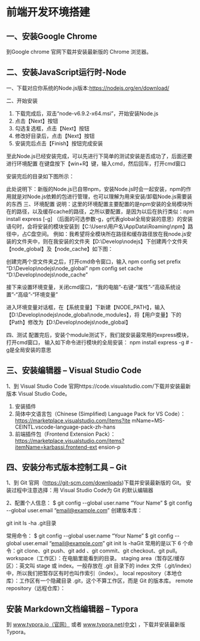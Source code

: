 # 前端开发环境搭建

## 一、安装Google Chrome

到Google chrome 官网下载并安装最新版的 Chrome 浏览器。

## 二、安装JavaScript运行时-Node

一、下载对应你系统的Node.js版本:https://nodejs.org/en/download/

二、开始安装

1. 下载完成后，双击“node-v6.9.2-x64.msi”，开始安装Node.js
2. 点击【Next】按钮
3. 勾选复选框，点击【Next】按钮
4. 修改好目录后，点击【Next】按钮
5. 安装完后点击【Finish】按钮完成安装

至此Node.js已经安装完成，可以先进行下简单的测试安装是否成功了，后面还要进行环境配置
在键盘按下【win+R】键，输入cmd，然后回车，打开cmd窗口

安装完后的目录如下图所示：

此处说明下：新版的Node.js已自带npm，安装Node.js时会一起安装，npm的作用就是对Node.js依赖的包进行管理，也可以理解为用来安装/卸载Node.js需要装的东西
三、环境配置
说明：这里的环境配置主要配置的是npm安装的全局模块所在的路径，以及缓存cache的路径，之所以要配置，是因为以后在执行类似：npm install express [-g] （后面的可选参数-g，g代表global全局安装的意思）的安装语句时，会将安装的模块安装到【C:\Users\用户名\AppData\Roaming\npm】路径中，占C盘空间。
例如：我希望将全模块所在路径和缓存路径放在我node.js安装的文件夹中，则在我安装的文件夹【D:\Develop\nodejs】下创建两个文件夹【node_global】及【node_cache】如下图：

创建完两个空文件夹之后，打开cmd命令窗口，输入
npm config set prefix “D:\Develop\nodejs\node_global”
npm config set cache “D:\Develop\nodejs\node_cache”

接下来设置环境变量，关闭cmd窗口，“我的电脑”-右键-“属性”-“高级系统设置”-“高级”-“环境变量”

进入环境变量对话框，在【系统变量】下新建【NODE_PATH】，输入【D:\Develop\nodejs\node_global\node_modules】，将【用户变量】下的【Path】修改为【D:\Develop\nodejs\node_global】

四、测试
配置完后，安装个module测试下，我们就安装最常用的express模块，打开cmd窗口，
输入如下命令进行模块的全局安装：
npm install express -g # -g是全局安装的意思

## 三、安装编辑器 – Visual Studio Code

1、到 Visual Studio Code 官网https://code.visualstudio.com/下载并安装最新版本 Visual Studio Code。

1. 安装插件
2. 简体中文语言包（Chinese (Simplified) Language Pack for VS Code）：https://marketplace.visualstudio.com/items?ite
   mName=MS-CEINTL.vscode-language-pack-zh-hans
3. 前端插件包（Frontend Extension Pack）：https://marketplace.visualstudio.com/items?itemName=karbassi.frontend-ext
   ension-p

## 四、安装分布式版本控制工具 – Git

1、到 Git 官网（https://git-scm.com/downloads)下载并安装最新版的 Git。
安装过程中注意选择：用 Visual Studio Code为 Git 的默认编辑器

2、配置个人信息：
$ git config --global user.name “Your Name”
$ git config --global user.email “email@example.com”
创建版本库：

git init
ls -ha
.git目录

常用命令：
$ git config --global user.name “Your Name” $ git config --global user.email “email@example.com” git init ls -haGit 常用的是以下 6 个命令：git clone、git push、git add 、git commit、git checkout、git pull。
workspace（工作区）：在电脑里能看到的目录。
staging area（暂存区/缓存区）：英文叫 stage 或 index。一般存放在 .git 目录下的 index 文件（.git/index）中，所以我们把暂存区有时也叫作索引（index）。
local repository（本地仓库）：工作区有一个隐藏目录 .git，这个不算工作区，而是 Git 的版本库。
remote repository（远程仓库）：

## 安装 Markdown文档编辑器 – Typora

到 www.typora.io（官网） 或者 www.typora.net(中文) ，下载并安装最新版 Typora。



